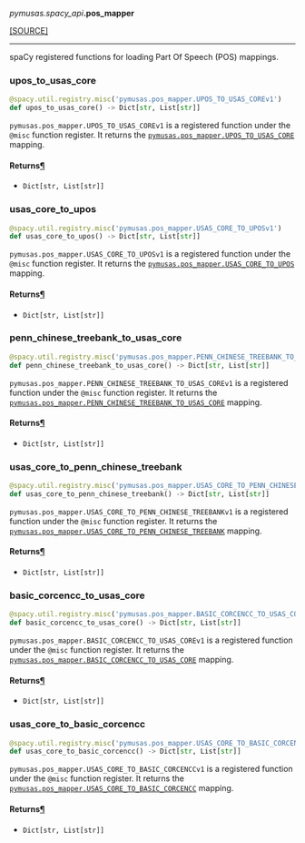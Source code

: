 <div className="source-div">
 <p><i>pymusas</i><i>.spacy_api</i><strong>.pos_mapper</strong></p>
 <p><a className="sourcelink" href="https://github.com/UCREL/pymusas/blob/main/pymusas/spacy_api/pos_mapper.py">[SOURCE]</a></p>
</div>
<div></div>

---

spaCy registered functions for loading Part Of Speech (POS) mappings.

<a id="pymusas.spacy_api.pos_mapper.upos_to_usas_core"></a>

### upos\_to\_usas\_core

```python
@spacy.util.registry.misc('pymusas.pos_mapper.UPOS_TO_USAS_COREv1')
def upos_to_usas_core() -> Dict[str, List[str]]
```

`pymusas.pos_mapper.UPOS_TO_USAS_COREv1` is a registered function under the
`@misc` function register. It returns the
[`pymusas.pos_mapper.UPOS_TO_USAS_CORE`](/pymusas/api/pos_mapper/#upos_to_usas_core) mapping.

<h4 id="upos_to_usas_core.returns">Returns<a className="headerlink" href="#upos_to_usas_core.returns" title="Permanent link">&para;</a></h4>


- `Dict[str, List[str]]` <br/>

<a id="pymusas.spacy_api.pos_mapper.usas_core_to_upos"></a>

### usas\_core\_to\_upos

```python
@spacy.util.registry.misc('pymusas.pos_mapper.USAS_CORE_TO_UPOSv1')
def usas_core_to_upos() -> Dict[str, List[str]]
```

`pymusas.pos_mapper.USAS_CORE_TO_UPOSv1` is a registered function under the
`@misc` function register. It returns the
[`pymusas.pos_mapper.USAS_CORE_TO_UPOS`](/pymusas/api/pos_mapper/#usas_core_to_upos) mapping.

<h4 id="usas_core_to_upos.returns">Returns<a className="headerlink" href="#usas_core_to_upos.returns" title="Permanent link">&para;</a></h4>


- `Dict[str, List[str]]` <br/>

<a id="pymusas.spacy_api.pos_mapper.penn_chinese_treebank_to_usas_core"></a>

### penn\_chinese\_treebank\_to\_usas\_core

```python
@spacy.util.registry.misc('pymusas.pos_mapper.PENN_CHINESE_TREEBANK_TO_USAS_COREv1')
def penn_chinese_treebank_to_usas_core() -> Dict[str, List[str]]
```

`pymusas.pos_mapper.PENN_CHINESE_TREEBANK_TO_USAS_COREv1` is a registered
function under the `@misc` function register. It returns the
[`pymusas.pos_mapper.PENN_CHINESE_TREEBANK_TO_USAS_CORE`](/pymusas/api/pos_mapper/#penn_chinese_treebank_to_usas_core) mapping.

<h4 id="penn_chinese_treebank_to_usas_core.returns">Returns<a className="headerlink" href="#penn_chinese_treebank_to_usas_core.returns" title="Permanent link">&para;</a></h4>


- `Dict[str, List[str]]` <br/>

<a id="pymusas.spacy_api.pos_mapper.usas_core_to_penn_chinese_treebank"></a>

### usas\_core\_to\_penn\_chinese\_treebank

```python
@spacy.util.registry.misc('pymusas.pos_mapper.USAS_CORE_TO_PENN_CHINESE_TREEBANKv1')
def usas_core_to_penn_chinese_treebank() -> Dict[str, List[str]]
```

`pymusas.pos_mapper.USAS_CORE_TO_PENN_CHINESE_TREEBANKv1` is a registered
function under the `@misc` function register. It returns the
[`pymusas.pos_mapper.USAS_CORE_TO_PENN_CHINESE_TREEBANK`](/pymusas/api/pos_mapper/#usas_core_to_penn_chinese_treebank) mapping.

<h4 id="usas_core_to_penn_chinese_treebank.returns">Returns<a className="headerlink" href="#usas_core_to_penn_chinese_treebank.returns" title="Permanent link">&para;</a></h4>


- `Dict[str, List[str]]` <br/>

<a id="pymusas.spacy_api.pos_mapper.basic_corcencc_to_usas_core"></a>

### basic\_corcencc\_to\_usas\_core

```python
@spacy.util.registry.misc('pymusas.pos_mapper.BASIC_CORCENCC_TO_USAS_COREv1')
def basic_corcencc_to_usas_core() -> Dict[str, List[str]]
```

`pymusas.pos_mapper.BASIC_CORCENCC_TO_USAS_COREv1` is a registered
function under the `@misc` function register. It returns the
[`pymusas.pos_mapper.BASIC_CORCENCC_TO_USAS_CORE`](/pymusas/api/pos_mapper/#basic_corcencc_to_usas_core) mapping.

<h4 id="basic_corcencc_to_usas_core.returns">Returns<a className="headerlink" href="#basic_corcencc_to_usas_core.returns" title="Permanent link">&para;</a></h4>


- `Dict[str, List[str]]` <br/>

<a id="pymusas.spacy_api.pos_mapper.usas_core_to_basic_corcencc"></a>

### usas\_core\_to\_basic\_corcencc

```python
@spacy.util.registry.misc('pymusas.pos_mapper.USAS_CORE_TO_BASIC_CORCENCCv1')
def usas_core_to_basic_corcencc() -> Dict[str, List[str]]
```

`pymusas.pos_mapper.USAS_CORE_TO_BASIC_CORCENCCv1` is a registered
function under the `@misc` function register. It returns the
[`pymusas.pos_mapper.USAS_CORE_TO_BASIC_CORCENCC`](/pymusas/api/pos_mapper/#usas_core_to_basic_corcencc) mapping.

<h4 id="usas_core_to_basic_corcencc.returns">Returns<a className="headerlink" href="#usas_core_to_basic_corcencc.returns" title="Permanent link">&para;</a></h4>


- `Dict[str, List[str]]` <br/>

